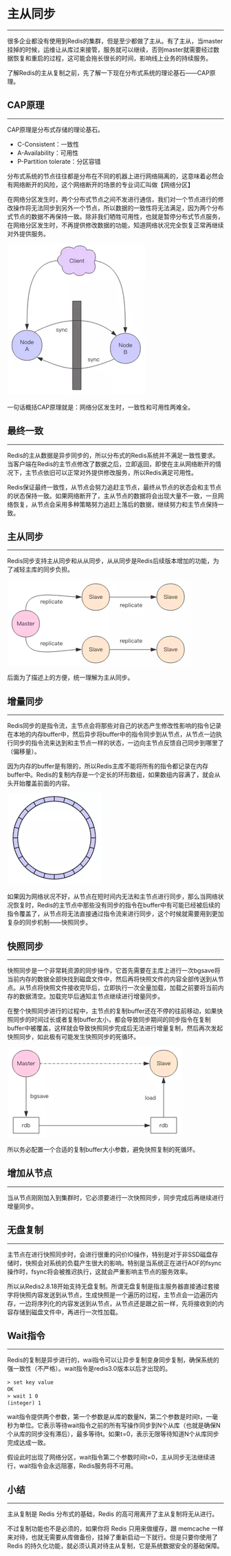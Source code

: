 # 主从同步
---
很多企业都没有使用到Redis的集群，但是至少都做了主从。有了主从，当master挂掉的时候，运维让从库过来接管，服务就可以继续，否则master就需要经过数据恢复和重启的过程，这可能会拖长很长的时间，影响线上业务的持续服务。

了解Redis的主从复制之前，先了解一下现在分布式系统的理论基石——CAP原理。


## CAP原理
---
CAP原理是分布式存储的理论基石。
+ C-Consistent：一致性
+ A-Availability：可用性
+ P-Partition tolerate：分区容错

分布式系统的节点往往都是分布在不同的机器上进行网络隔离的，这意味着必然会有网络断开的风险，这个网络断开的场景的专业词汇叫做【网络分区】

在网络分区发生时，两个分布式节点之间不发进行通信，我们对一个节点进行的修改操作将无法同步到另外一个节点，所以数据的一致性将无法满足，因为两个分布式节点的数据不再保持一致。除非我们牺牲可用性，也就是暂停分布式节点服务，在网络分区发生时，不再提供修改数据的功能，知道网络状况完全恢复正常再继续对外提供服务。

![PNG](images/redis18-1.png)

一句话概括CAP原理就是：网络分区发生时，一致性和可用性两难全。


## 最终一致
---
Redis的主从数据是异步同步的，所以分布式的Redis系统并不满足一致性要求。当客户端在Redis的主节点修改了数据之后，立即返回，即使在主从网络断开的情况下，主节点依旧可以正常对外提供修改服务，所以Redis满足可用性。

Redis保证最终一致性，从节点会努力追赶主节点，最终从节点的状态会和主节点的状态保持一致。如果网络断开了，主从节点的数据将会出现大量不一致，一旦网络恢复，从节点会采用多种策略努力追赶上落后的数据，继续努力和主节点保持一致。


## 主从同步
---
Redis同步支持主从同步和从从同步，从从同步是Redis后续版本增加的功能，为了减轻主库的同步负担。

![PNG](images/redis18-2.png)

后面为了描述上的方便，统一理解为主从同步。

## 增量同步
---
Redis同步的是指令流，主节点会将那些对自己的状态产生修改性影响的指令记录在本地的内存buffer中，然后异步将buffer中的指令同步到从节点，从节点一边执行同步的指令流来达到和主节点一样的状态，一边向主节点反馈自己同步到哪里了（偏移量）。

因为内存的buffer是有限的，所以Redis主库不能将所有的指令都记录在内存buffer中。Redis的复制内存是一个定长的环形数组，如果数组内容满了，就会从头开始覆盖前面的内容。

![PNG](images/redis18-3.png)

如果因为网络状况不好，从节点在短时间内无法和主节点进行同步，那么当网络状况恢复时，Redis的主节点中那些没有同步的指令在buffer中有可能已经被后续的指令覆盖了，从节点将无法直接通过指令流来进行同步，这个时候就需要用到更加复杂的同步机制——快照同步。


## 快照同步
---
快照同步是一个非常耗资源的同步操作，它首先需要在主库上进行一次bgsave将当前内存的数据全部快找到磁盘文件中，然后再将快照文件的内容全部传送到从节点。从节点将快照文件接收完毕后，立即执行一次全量加载，加载之前要将当前内存的数据清空。加载完毕后通知主节点继续进行增量同步。

在整个快照同步进行的过程中，主节点的复制buffer还在不停的往前移动，如果快照同步的时间过长或者复制buffer太小，都会导致同步期间的同步指令在复制buffer中被覆盖，这样就会导致快照同步完成后无法进行增量复制，然后再次发起快照同步，如此极有可能发生快照同步的死循环。

![PNG](images/redis18-4.png)

所以务必配置一个合适的复制buffer大小参数，避免快照复制的死循环。


## 增加从节点
---
当从节点刚刚加入到集群时，它必须要进行一次快照同步，同步完成后再继续进行增量同步。


## 无盘复制
---
主节点在进行快照同步时，会进行很重的问价IO操作，特别是对于非SSD磁盘存储时，快照会对系统的负载产生很大的影响。特别是当系统正在进行AOF的fsync操作时，fsync将会被推迟执行，这就会严重影响主节点的服务效率。

所以从Redis2.8.18开始支持无盘复制。所谓无盘复制是指主服务器直接通过套接字将快照内容发送到从节点，生成快照是一个遍历的过程，主节点会一边遍历内存，一边将序列化的内容发送到从节点，从节点还是跟之前一样，先将接收到的内容存储到磁盘文件中，再进行一次性加载。


## Wait指令
---
Redis的复制是异步进行的，wai指令可以让异步复制变身同步复制，确保系统的强一致性（不严格）。wait指令是redis3.0版本以后才出现的。
```
> set key value
OK
> wait 1 0
(integer) 1
```
wait指令提供两个参数，第一个参数是从库的数量N，第二个参数是时间t，一毫秒为单位。它表示等待wait指令之前的所有写操作同步到N个从库（也就是确保N个从库的同步没有滞后），最多等待t。如果t=0，表示无限等待知道N个从库同步完成达成一致。

假设此时出现了网络分区，wait指令第二个参数时间t=0，主从同步无法继续进行，wait指令会永远阻塞，Redis服务将不可用。


## 小结
---
主从复制是 Redis 分布式的基础，Redis 的高可用离开了主从复制将无从进行。

不过复制功能也不是必须的，如果你将 Redis 只用来做缓存，跟 memcache 一样来对待，也就无需要从库做备份，挂掉了重新启动一下就行。但是只要你使用了 Redis 的持久化功能，就必须认真对待主从复制，它是系统数据安全的基础保障。